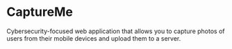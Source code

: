 # CaptureMe
Cybersecurity-focused web application that allows you to capture photos of users from their mobile devices and upload them to a server.
